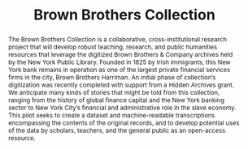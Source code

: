 ---
title: Brown Brothers Collection
category: DH Seed Grant Recipient
year: '2020'
pis:
- name: Thomas Augst
  title: Associate Professor, Department of English, Faculty of Arts and Science
abstract: The Brown Brothers Collection is a collaborative, cross-institutional research
  project that will develop robust teaching, research, and public humanities resources
  that leverage the digitized Brown Brothers & Company archives held by the New York
  Public Library. Founded in 1825 by Irish immigrants, this New York bank remains
  in operation as one of the largest private financial services firms in the city,
  Brown Brothers Harriman. An initial phase of collection’s digitization was recently
  completed with support from a Hidden Archives grant. We anticipate many kinds of
  stories that might be told from this collection, ranging from the history of global
  finance capital and the New York banking sector to New York City’s financial and
  administrative role in the slave economy. This pilot seeks to create a dataset and
  machine-readable transcriptions encompassing the contents of the original records,
  and to develop potential uses of the data by scholars, teachers, and the general
  public as an open-access resource.
layout: project
---